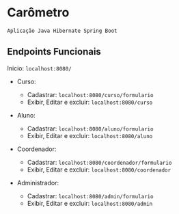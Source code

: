 # Carômetro
`Aplicação Java Hibernate Spring Boot`

## Endpoints Funcionais
Inicio: `localhost:8080/` 
<br>
* Curso:
  * Cadastrar: `localhost:8080/curso/formulario`
  * Exibir, Editar e excluir: `localhost:8080/curso`
* Aluno:
  * Cadastrar: `localhost:8080/aluno/formulario`
  * Exibir, Editar e excluir: `localhost:8080/aluno`
* Coordenador:
  * Cadastrar: `localhost:8080/coordenador/formulario`
  * Exibir, Editar e excluir: `localhost:8080/coordenador`

* Administrador:
  * Cadastrar: `localhost:8080/admin/formulario`
  * Exibir, Editar e excluir: `localhost:8080/admin`
